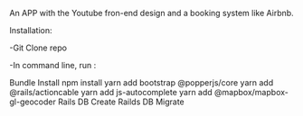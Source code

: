 An APP with the Youtube fron-end design and a booking system like Airbnb.


Installation:

-Git Clone repo

-In command line, run :

Bundle Install
npm install
yarn add bootstrap @popperjs/core
yarn add @rails/actioncable
yarn add js-autocomplete
yarn add @mapbox/mapbox-gl-geocoder
Rails DB Create
Railds DB Migrate
